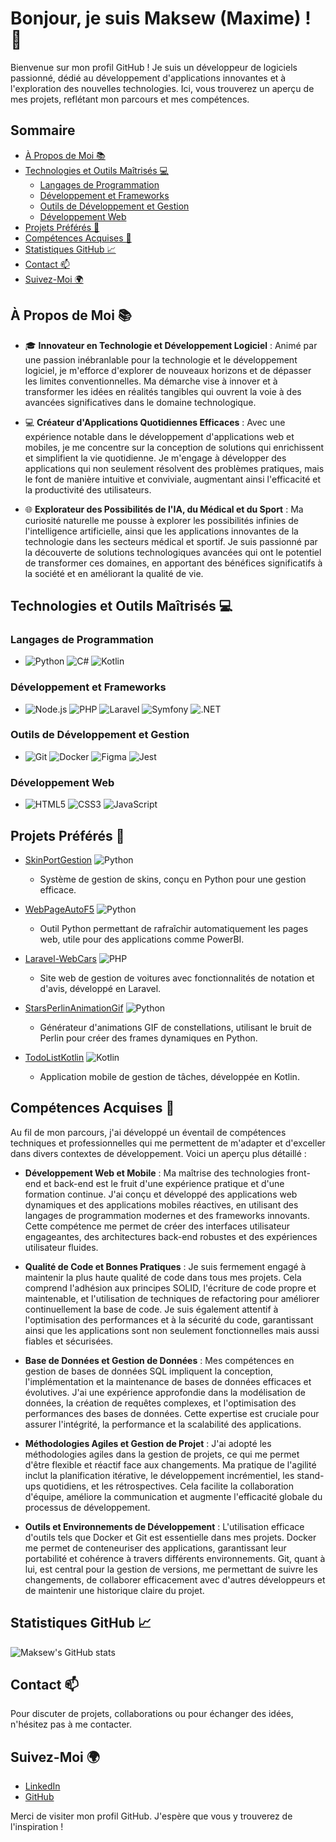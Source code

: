 # Bonjour, je suis Maksew (Maxime) ! 👋

Bienvenue sur mon profil GitHub ! Je suis un développeur de logiciels passionné, dédié au développement d'applications innovantes et à l'exploration des nouvelles technologies. Ici, vous trouverez un aperçu de mes projets, reflétant mon parcours et mes compétences.

## Sommaire
- [À Propos de Moi 📚](#à-propos-de-moi-)
- [Technologies et Outils Maîtrisés 💻](#technologies-et-outils-maîtrisés-)
  - [Langages de Programmation](#langages-de-programmation)
  - [Développement et Frameworks](#développement-et-frameworks)
  - [Outils de Développement et Gestion](#outils-de-développement-et-gestion)
  - [Développement Web](#développement-web)
- [Projets Préférés 🚀](#projets-préférés-)
- [Compétences Acquises 🧠](#compétences-acquises-)
- [Statistiques GitHub 📈](#statistiques-github-)
- [Contact 📫](#contact-)
- [Suivez-Moi 🌍](#suivez-moi-)

## À Propos de Moi 📚

- 🎓 **Innovateur en Technologie et Développement Logiciel** : Animé par une passion inébranlable pour la technologie et le développement logiciel, je m'efforce d'explorer de nouveaux horizons et de dépasser les limites conventionnelles. Ma démarche vise à innover et à transformer les idées en réalités tangibles qui ouvrent la voie à des avancées significatives dans le domaine technologique.

- 💻 **Créateur d'Applications Quotidiennes Efficaces** : Avec une expérience notable dans le développement d'applications web et mobiles, je me concentre sur la conception de solutions qui enrichissent et simplifient la vie quotidienne. Je m'engage à développer des applications qui non seulement résolvent des problèmes pratiques, mais le font de manière intuitive et conviviale, augmentant ainsi l'efficacité et la productivité des utilisateurs.

- 🌐 **Explorateur des Possibilités de l'IA, du Médical et du Sport** : Ma curiosité naturelle me pousse à explorer les possibilités infinies de l'intelligence artificielle, ainsi que les applications innovantes de la technologie dans les secteurs médical et sportif. Je suis passionné par la découverte de solutions technologiques avancées qui ont le potentiel de transformer ces domaines, en apportant des bénéfices significatifs à la société et en améliorant la qualité de vie.

## Technologies et Outils Maîtrisés 💻

### Langages de Programmation
- ![Python](https://img.shields.io/badge/Python-3776AB?style=flat&logo=python&logoColor=white) ![C#](https://img.shields.io/badge/C%23-239120?style=flat&logo=c-sharp&logoColor=white) ![Kotlin](https://img.shields.io/badge/Kotlin-0095D5?style=flat&logo=kotlin&logoColor=white)

### Développement et Frameworks
- ![Node.js](https://img.shields.io/badge/Node.js-339933?style=flat&logo=node.js&logoColor=white) ![PHP](https://img.shields.io/badge/PHP-777BB4?style=flat&logo=php&logoColor=white) ![Laravel](https://img.shields.io/badge/Laravel-FF2D20?style=flat&logo=laravel&logoColor=white) ![Symfony](https://img.shields.io/badge/Symfony-000000?style=flat&logo=symfony&logoColor=white) ![.NET](https://img.shields.io/badge/.NET-512BD4?style=flat&logo=dotnet&logoColor=white)

### Outils de Développement et Gestion
- ![Git](https://img.shields.io/badge/Git-F05032?style=flat&logo=git&logoColor=white) ![Docker](https://img.shields.io/badge/Docker-2496ED?style=flat&logo=docker&logoColor=white) ![Figma](https://img.shields.io/badge/Figma-F24E1E?style=flat&logo=figma&logoColor=white) ![Jest](https://img.shields.io/badge/Jest-C21325?style=flat&logo=jest&logoColor=white)

### Développement Web
- ![HTML5](https://img.shields.io/badge/HTML5-E34F26?style=flat&logo=html5&logoColor=white) ![CSS3](https://img.shields.io/badge/CSS3-1572B6?style=flat&logo=css3&logoColor=white) ![JavaScript](https://img.shields.io/badge/JavaScript-F7DF1E?style=flat&logo=javascript&logoColor=black)


## Projets Préférés 🚀

- [SkinPortGestion](https://github.com/Maksew/SkinPortGestion) ![Python](https://img.shields.io/badge/Python-3776AB?style=flat&logo=python&logoColor=white)
  - Système de gestion de skins, conçu en Python pour une gestion efficace.

- [WebPageAutoF5](https://github.com/Maksew/WebPageAutoF5) ![Python](https://img.shields.io/badge/Python-3776AB?style=flat&logo=python&logoColor=white)
  - Outil Python permettant de rafraîchir automatiquement les pages web, utile pour des applications comme PowerBI.

- [Laravel-WebCars](https://github.com/Maksew/Laravel-WebCars) ![PHP](https://img.shields.io/badge/PHP-777BB4?style=flat&logo=php&logoColor=white)
  - Site web de gestion de voitures avec fonctionnalités de notation et d'avis, développé en Laravel.

- [StarsPerlinAnimationGif](https://github.com/Maksew/StarsPerlinAnimationGif) ![Python](https://img.shields.io/badge/Python-3776AB?style=flat&logo=python&logoColor=white)
  - Générateur d'animations GIF de constellations, utilisant le bruit de Perlin pour créer des frames dynamiques en Python.

- [TodoListKotlin](https://github.com/Maksew/TodoListKotlin) ![Kotlin](https://img.shields.io/badge/Kotlin-0095D5?style=flat&logo=kotlin&logoColor=white)
  - Application mobile de gestion de tâches, développée en Kotlin.

## Compétences Acquises 🧠

Au fil de mon parcours, j'ai développé un éventail de compétences techniques et professionnelles qui me permettent de m'adapter et d'exceller dans divers contextes de développement. Voici un aperçu plus détaillé :

- **Développement Web et Mobile** : Ma maîtrise des technologies front-end et back-end est le fruit d'une expérience pratique et d'une formation continue. J'ai conçu et développé des applications web dynamiques et des applications mobiles réactives, en utilisant des langages de programmation modernes et des frameworks innovants. Cette compétence me permet de créer des interfaces utilisateur engageantes, des architectures back-end robustes et des expériences utilisateur fluides.

- **Qualité de Code et Bonnes Pratiques** : Je suis fermement engagé à maintenir la plus haute qualité de code dans tous mes projets. Cela comprend l'adhésion aux principes SOLID, l'écriture de code propre et maintenable, et l'utilisation de techniques de refactoring pour améliorer continuellement la base de code. Je suis également attentif à l'optimisation des performances et à la sécurité du code, garantissant ainsi que les applications sont non seulement fonctionnelles mais aussi fiables et sécurisées.

- **Base de Données et Gestion de Données** : Mes compétences en gestion de bases de données SQL impliquent la conception, l'implémentation et la maintenance de bases de données efficaces et évolutives. J'ai une expérience approfondie dans la modélisation de données, la création de requêtes complexes, et l'optimisation des performances des bases de données. Cette expertise est cruciale pour assurer l'intégrité, la performance et la scalabilité des applications.

- **Méthodologies Agiles et Gestion de Projet** : J'ai adopté les méthodologies agiles dans la gestion de projets, ce qui me permet d'être flexible et réactif face aux changements. Ma pratique de l'agilité inclut la planification itérative, le développement incrémentiel, les stand-ups quotidiens, et les rétrospectives. Cela facilite la collaboration d'équipe, améliore la communication et augmente l'efficacité globale du processus de développement.

- **Outils et Environnements de Développement** : L'utilisation efficace d'outils tels que Docker et Git est essentielle dans mes projets. Docker me permet de conteneuriser des applications, garantissant leur portabilité et cohérence à travers différents environnements. Git, quant à lui, est central pour la gestion de versions, me permettant de suivre les changements, de collaborer efficacement avec d'autres développeurs et de maintenir une historique claire du projet.

## Statistiques GitHub 📈

![Maksew's GitHub stats](https://github-readme-stats.vercel.app/api?username=Maksew&show_icons=true&theme=default)

## Contact 📫

Pour discuter de projets, collaborations ou pour échanger des idées, n'hésitez pas à me contacter.

## Suivez-Moi 🌍

- [LinkedIn](#)
- [GitHub](https://github.com/Maksew)

Merci de visiter mon profil GitHub. J'espère que vous y trouverez de l'inspiration !
